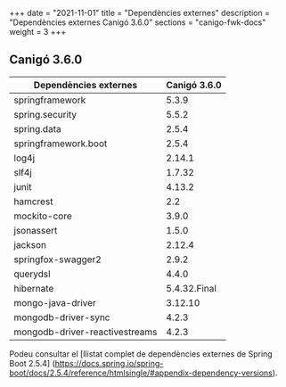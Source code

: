 +++
date        = "2021-11-01"
title       = "Dependències externes"
description = "Dependències externes Canigó 3.6.0"
sections    = "canigo-fwk-docs"
weight      = 3
+++

## Canigó 3.6.0

|          Dependències externes       |      Canigó 3.6.0     |
|---------------------------------     |---------------------- |
| springframework                      |  5.3.9                |
| spring.security                      |  5.5.2                |
| spring.data                          |  2.5.4                |
| springframework.boot                 |  2.5.4                |
| log4j                                |  2.14.1               |
| slf4j                                |  1.7.32               |
| junit                                |  4.13.2               |
| hamcrest                             |  2.2                  |
| mockito-core                         |  3.9.0                |
| jsonassert                           |  1.5.0                |
| jackson                              |  2.12.4               |
| springfox-swagger2                   |  2.9.2                |
| querydsl                             |  4.4.0                |
| hibernate                            |  5.4.32.Final         |
| mongo-java-driver                    |  3.12.10              |
| mongodb-driver-sync                  |  4.2.3                |
| mongodb-driver-reactivestreams       |  4.2.3                |

Podeu consultar el [llistat complet de dependències externes de Spring Boot 2.5.4]
(https://docs.spring.io/spring-boot/docs/2.5.4/reference/htmlsingle/#appendix-dependency-versions).
